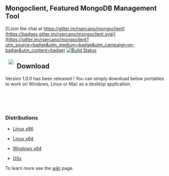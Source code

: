 ## Mongoclient, Featured MongoDB Management Tool
[![Join the chat at https://gitter.im/rsercano/mongoclient](https://badges.gitter.im/rsercano/mongoclient.svg)](https://gitter.im/rsercano/mongoclient?utm_source=badge&utm_medium=badge&utm_campaign=pr-badge&utm_content=badge)                                          [![Build Status](https://travis-ci.org/rsercano/mongoclient.svg?branch=master)](https://travis-ci.org/rsercano/mongoclient)

<a href="http://www.mongoclient.com"><img src="http://www.mongoclient.com/img/logo/head_only_small.png" align="left" hspace="10" vspace="6"></a>

## Download
Version 1.0.0 has been released ! You can simply download below portables to work on Windows, Linux or Mac as a desktop application.

<br/><br/><br/>


### Distributions

* [Linux x86](https://github.com/rsercano/mongoclient/releases/download/1.0.0/linux-portable-x86.32-bit.zip)

* [Linux x64](https://github.com/rsercano/mongoclient/releases/download/1.0.0/linux-portable-x64.zip)

* [Windows x64](https://github.com/rsercano/mongoclient/releases/download/1.0.0/windows-portable-x64.zip)

* [OSx](https://github.com/rsercano/mongoclient/releases/download/1.0.0/osx-portable.zip)


To learn more see the [wiki](https://github.com/rsercano/mongoclient/wiki) page.

